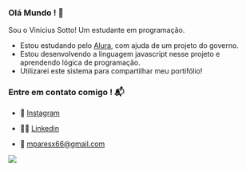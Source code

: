 ### Olá Mundo ! 🌟

Sou o Vinicius Sotto! Um estudante em programação.

- Estou estudando pelo [Alura](https://www.alura.com), com ajuda de um projeto do governo.
- Estou desenvolvendo a linguagem javascript nesse projeto e aprendendo lógica de programação.
- Utilizarei este sistema para compartilhar meu portifólio!

### Entre em contato comigo ! 📬

-  📱 [Instagram](https://www.instagram.com/sotto_s2/) 

-  👨‍💻 [Linkedin](https://www.linkedin.com/in/sooto) 

-  📧 mparesx66@gmail.com 


![](https://media.tenor.com/4_DD-CnYHJgAAAAi/flowers.gif)
